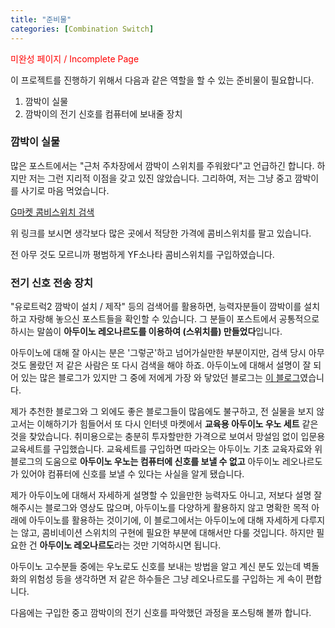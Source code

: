 ```yaml
---
title: "준비물"
categories: [Combination Switch]
---
```


<span style="color:red">미완성 페이지 / Incomplete Page</span>

이 프로젝트를 진행하기 위해서 다음과 같은 역할을 할 수 있는 준비물이 필요합니다.

1. 깜박이 실물
1. 깜박이의 전기 신호를 컴퓨터에 보내줄 장치

### 깜박이 실물

많은 포스트에서는 "근처 주차장에서 깜박이 스위치를 주워왔다"고 언급하긴 합니다.
하지만 저는 그런 지리적 이점을 갖고 있진 않았습니다.
그리하여, 저는 그냥 중고 깜박이를 사기로 마음 먹었습니다.

[G마켓 콤비스위치 검색](http://browse.gmarket.co.kr/search?keyword=%EC%BD%A4%EB%B9%84%EC%8A%A4%EC%9C%84%EC%B9%98)

위 링크를 보시면 생각보다 많은 곳에서 적당한 가격에 콤비스위치를 팔고 있습니다.

전 아무 것도 모르니까 평범하게 YF소나타 콤비스위치를 구입하였습니다.

### 전기 신호 전송 장치

"유로트럭2 깜박이 설치 / 제작" 등의 검색어를 활용하면, 능력자분들이 깜박이를 설치하고
자랑해 놓으신 포스트들을 확인할 수 있습니다.
그 분들이 포스트에서 공통적으로 하시는 말씀이 **아두이노 레오나르도를 이용하여 (스위치를) 만들었다**입니다.

아두이노에 대해 잘 아시는 분은 '그렇군'하고 넘어가실만한 부분이지만,
검색 당시 아무 것도 몰랐던 저 같은 사람은 또 다시 검색을 해야 하죠.
아두이노에 대해서 설명이 잘 되어 있는 많은 블로그가 있지만
그 중에 저에게 가장 와 닿았던 블로그는 [이 블로그](https://codingrun.com/category/%EC%95%84%EB%91%90%EC%9D%B4%EB%85%B8)였습니다.

제가 추천한 블로그와 그 외에도 좋은 블로그들이 많음에도 불구하고, 전 실물을 보지 않고서는 이해하기가 힘들어서
또 다시 인터넷 마켓에서 **교육용 아두이노 우노 세트** 같은 것을 찾았습니다.
취미용으로는 충분히 투자할만한 가격으로 보여서 망설임 없이 입문용 교육세트를 구입했습니다.
교육세트를 구입하면 따라오는 아두이노 기초 교육자료와 위 블로그의 도움으로
**아두이노 우노는 컴퓨터에 신호를 보낼 수 없고** 아두이노 레오나르도가 있어야 컴퓨터에 신호를 보낼 수 있다는 사실을 알게 됐습니다.

제가 아두이노에 대해서 자세하게 설명할 수 있을만한 능력자도 아니고,
저보다 설명 잘 해주시는 블로그와 영상도 많으며,
아두이노를 다양하게 활용하지 않고 명확한 목적 아래에 아두이노를 활용하는 것이기에,
이 블로그에서는 아두이노에 대해 자세하게 다루지는 않고, 콤비네이션 스위치의 구현에 필요한 부분에 대해서만 다룰 것입니다.
하지만 필요한 건 **아두이노 레오나르도**라는 것만 기억하시면 됩니다.

아두이노 고수분들 중에는 우노로도 신호를 보내는 방법을 알고 계신 분도 있는데
벽돌화의 위험성 등을 생각하면 저 같은 하수들은 그냥 레오나르도를 구입하는 게 속이 편합니다.

다음에는 구입한 중고 깜박이의 전기 신호를 파악했던 과정을 포스팅해 볼까 합니다.
